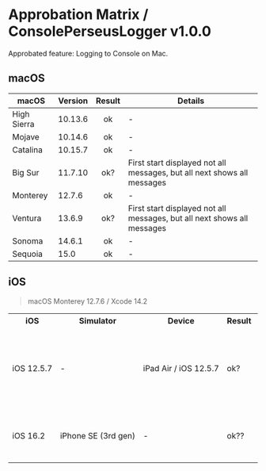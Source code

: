 # Approbation Matrix / ConsolePerseusLogger v1.0.0

Approbated feature: Logging to Console on Mac.

## macOS

| macOS       | Version  | Result  | Details |
| ----------- | -------- | :-----: | ------- |
| High Sierra | 10.13.6  | ok      | - |
| Mojave      | 10.14.6  | ok      | - |
| Catalina    | 10.15.7  | ok      | - |
| Big Sur     | 11.7.10  | ok?     | First start displayed not all messages, but all next shows all messages |
| Monterey    | 12.7.6   | ok      | - |
| Ventura     | 13.6.9   | ok?     | First start displayed not all messages, but all next shows all messages |
| Sonoma      | 14.6.1   | ok      | - |
| Sequoia     | 15.0     | ok      | - |

## iOS

> macOS Monterey 12.7.6 / Xcode 14.2

<table>
    <tr>
      <th>iOS</th>
      <th>Simulator</th>
      <th>Device</th>
      <th>Result</th>
      <th>Details</th>
    </tr>
    <tr>
      <td nowrap>iOS 12.5.7</td>
      <td>-</td>
      <td nowrap>iPad Air / iOS 12.5.7</td>
      <td>ok?</td>
      <td>First start displayed not all messages, but all next shows all messages</td>
    </tr>
    <tr>
      <td nowrap>iOS 16.2</td>
      <td nowrap>iPhone SE (3rd gen)</td>
      <td>-</td>
      <td>ok??</td>
      <td>Shows INFO messages not DEBUG</td>
    </tr>
</table>
